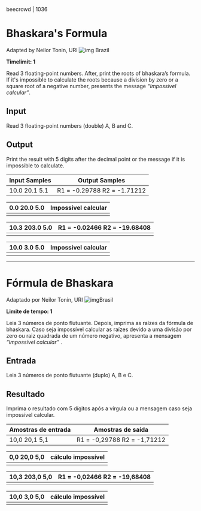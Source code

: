 beecrowd | 1036

# Bhaskara's Formula

Adapted by Neilor Tonin, URI ![img](https://resources.beecrowd.com.br/gallery/images/flags/br.gif) Brazil

**Timelimit: 1**

Read 3 floating-point numbers. After, print the roots of bhaskara’s formula. If it's impossible to calculate the roots because a division by zero or a square root of a negative number, presents the message *“Impossivel calcular”*.

## Input

Read 3 floating-point numbers (double) A, B and C.

## Output

Print the result with 5 digits after the decimal point or the message if it is impossible to calculate.

| Input Samples | Output Samples              |
| ------------- | --------------------------- |
| 10.0 20.1 5.1 | R1 = -0.29788 R2 = -1.71212 |

| 0.0 20.0 5.0 | Impossivel calcular |
| ------------ | ------------------- |
|              |                     |

| 10.3 203.0 5.0 | R1 = -0.02466 R2 = -19.68408 |
| -------------- | ---------------------------- |
|                |                              |

| 10.0 3.0 5.0 | Impossivel calcular |
| ------------ | ------------------- |
|              |                     |

_______________

# Fórmula de Bhaskara

Adaptado por Neilor Tonin, URI ![img](https://resources.beecrowd.com.br/gallery/images/flags/br.gif)Brasil

**Limite de tempo: 1**

Leia 3 números de ponto flutuante. Depois, imprima as raízes da fórmula de bhaskara. Caso seja impossível calcular as raízes devido a uma divisão por zero ou raiz quadrada de um número negativo, apresenta a mensagem *“Impossível calcular”* .

## Entrada

Leia 3 números de ponto flutuante (duplo) A, B e C.

## Resultado

Imprima o resultado com 5 dígitos após a vírgula ou a mensagem caso seja impossível calcular.

| Amostras de entrada | Amostras de saída           |
| ------------------- | --------------------------- |
| 10,0 20,1 5,1       | R1 = -0,29788 R2 = -1,71212 |

| 0,0 20,0 5,0 | cálculo impossível |
| ------------ | ------------------ |
|              |                    |

| 10,3 203,0 5,0 | R1 = -0,02466 R2 = -19,68408 |
| -------------- | ---------------------------- |
|                |                              |

| 10,0 3,0 5,0 | cálculo impossível |
| ------------ | ------------------ |
|              |                    |